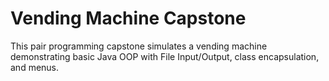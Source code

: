 # Vending Machine Capstone

This pair programming capstone simulates a vending machine demonstrating basic Java OOP with File Input/Output, class encapsulation, and menus.